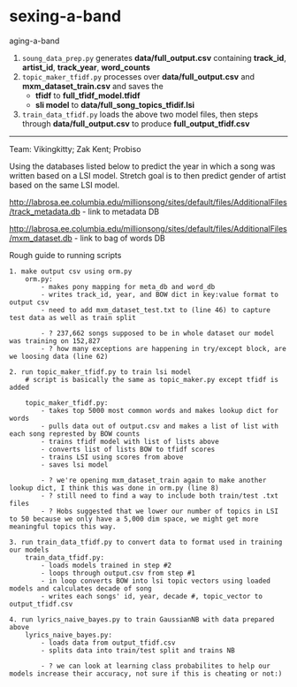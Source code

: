 # sexing-a-band
aging-a-band

1. `soung_data_prep.py` generates **data/full_output.csv** containing **track_id**, **artist_id**, **track_year**, **word_counts**
2. `topic_maker_tfidf.py` processes over **data/full_output.csv** and **mxm_dataset_train.csv** and saves the 
    * **tfidf** to **full_tfidf_model.tfidf**
    * **sli model** to **data/full_song_topics_tfidif.lsi**
3. `train_data_tfidf.py` loads the above two model files, then steps through **data/full_output.csv** to produce **full_output_tfidf.csv**
---

Team: Vikingkitty; Zak Kent; Probiso

Using the databases listed below to predict the year in which a song was written based on a LSI model.
Stretch goal is to then predict gender of artist based on the same LSI model.

http://labrosa.ee.columbia.edu/millionsong/sites/default/files/AdditionalFiles/track_metadata.db - link to metadata DB


http://labrosa.ee.columbia.edu/millionsong/sites/default/files/AdditionalFiles/mxm_dataset.db - link to bag of words DB


Rough guide to running scripts 

    1. make output csv using orm.py 
        orm.py: 
            - makes pony mapping for meta_db and word_db 
            - writes track_id, year, and BOW dict in key:value format to output csv
            - need to add mxm_dataset_test.txt to (line 46) to capture test data as well as train split 

            - ? 237,662 songs supposed to be in whole dataset our model was training on 152,827 
            - ? how many exceptions are happening in try/except block, are we loosing data (line 62)

    2. run topic_maker_tfidf.py to train lsi model   
        # script is basically the same as topic_maker.py except tfidf is added 

        topic_maker_tfidf.py:
            - takes top 5000 most common words and makes lookup dict for words 
            - pulls data out of output.csv and makes a list of list with each song represted by BOW counts 
            - trains tfidf model with list of lists above 
            - converts list of lists BOW to tfidf scores 
            - trains LSI using scores from above  
            - saves lsi model 

            - ? we're opening mxm_dataset_train again to make another lookup dict, I think this was done in orm.py (line 8)
            - ? still need to find a way to include both train/test .txt files 
            - ? Hobs suggested that we lower our number of topics in LSI to 50 because we only have a 5,000 dim space, we might get more meaningful topics this way. 

    3. run train_data_tfidf.py to convert data to format used in training our models 
        train_data_tfidf.py:
            - loads models trained in step #2 
            - loops through output.csv from step #1 
            - in loop converts BOW into lsi topic vectors using loaded models and calculates decade of song
            - writes each songs' id, year, decade #, topic_vector to output_tfidf.csv  

    4. run lyrics_naive_bayes.py to train GaussianNB with data prepared above
        lyrics_naive_bayes.py:
            - loads data from output_tfidf.csv
            - splits data into train/test split and trains NB 

            - ? we can look at learning class probabilites to help our models increase their accuracy, not sure if this is cheating or not:)
